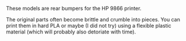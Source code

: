 These models are rear bumpers for the HP 9866 printer.

The original parts often become brittle and crumble into pieces.
You can print them in hard PLA or maybe (I did not try) using a flexible plastic material (which will probably also detoriate with time).
